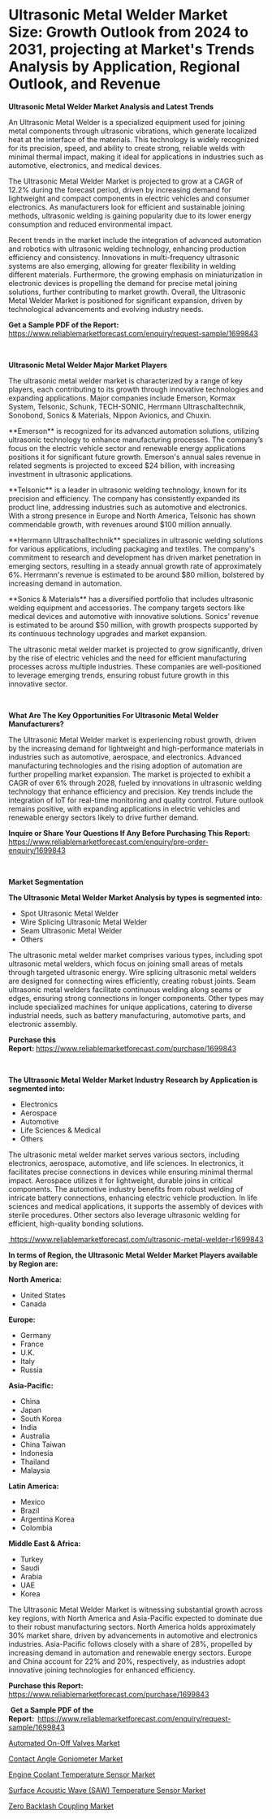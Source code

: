 <p><h1>Ultrasonic Metal Welder Market Size: Growth Outlook from 2024 to 2031, projecting at Market's Trends Analysis by Application, Regional Outlook, and Revenue</h1></p><p><strong>Ultrasonic Metal Welder Market Analysis and Latest Trends</strong></p>
<p><p>An Ultrasonic Metal Welder is a specialized equipment used for joining metal components through ultrasonic vibrations, which generate localized heat at the interface of the materials. This technology is widely recognized for its precision, speed, and ability to create strong, reliable welds with minimal thermal impact, making it ideal for applications in industries such as automotive, electronics, and medical devices.</p><p>The Ultrasonic Metal Welder Market is projected to grow at a CAGR of 12.2% during the forecast period, driven by increasing demand for lightweight and compact components in electric vehicles and consumer electronics. As manufacturers look for efficient and sustainable joining methods, ultrasonic welding is gaining popularity due to its lower energy consumption and reduced environmental impact.</p><p>Recent trends in the market include the integration of advanced automation and robotics with ultrasonic welding technology, enhancing production efficiency and consistency. Innovations in multi-frequency ultrasonic systems are also emerging, allowing for greater flexibility in welding different materials. Furthermore, the growing emphasis on miniaturization in electronic devices is propelling the demand for precise metal joining solutions, further contributing to market growth. Overall, the Ultrasonic Metal Welder Market is positioned for significant expansion, driven by technological advancements and evolving industry needs.</p></p>
<p><strong>Get a Sample PDF of the Report:&nbsp;</strong> <a href="https://www.reliablemarketforecast.com/enquiry/request-sample/1699843?utm_campaign=1125&utm_medium=2&utm_source=Github&utm_content=ia&utm_term=21102024&utm_id=ultrasonic-metal-welder">https://www.reliablemarketforecast.com/enquiry/request-sample/1699843</a></p>
<p>&nbsp;</p>
<p><strong>Ultrasonic Metal Welder Major Market Players</strong></p>
<p><p>The ultrasonic metal welder market is characterized by a range of key players, each contributing to its growth through innovative technologies and expanding applications. Major companies include Emerson, Kormax System, Telsonic, Schunk, TECH-SONIC, Herrmann Ultraschalltechnik, Sonobond, Sonics & Materials, Nippon Avionics, and Chuxin.</p><p>**Emerson** is recognized for its advanced automation solutions, utilizing ultrasonic technology to enhance manufacturing processes. The company’s focus on the electric vehicle sector and renewable energy applications positions it for significant future growth. Emerson's annual sales revenue in related segments is projected to exceed $24 billion, with increasing investment in ultrasonic applications.</p><p>**Telsonic** is a leader in ultrasonic welding technology, known for its precision and efficiency. The company has consistently expanded its product line, addressing industries such as automotive and electronics. With a strong presence in Europe and North America, Telsonic has shown commendable growth, with revenues around $100 million annually.</p><p>**Herrmann Ultraschalltechnik** specializes in ultrasonic welding solutions for various applications, including packaging and textiles. The company's commitment to research and development has driven market penetration in emerging sectors, resulting in a steady annual growth rate of approximately 6%. Herrmann's revenue is estimated to be around $80 million, bolstered by increasing demand in automation.</p><p>**Sonics & Materials** has a diversified portfolio that includes ultrasonic welding equipment and accessories. The company targets sectors like medical devices and automotive with innovative solutions. Sonics’ revenue is estimated to be around $50 million, with growth prospects supported by its continuous technology upgrades and market expansion.</p><p>The ultrasonic metal welder market is projected to grow significantly, driven by the rise of electric vehicles and the need for efficient manufacturing processes across multiple industries. These companies are well-positioned to leverage emerging trends, ensuring robust future growth in this innovative sector.</p></p>
<p>&nbsp;</p>
<p><strong>What Are The Key Opportunities For Ultrasonic Metal Welder Manufacturers?</strong></p>
<p><p>The Ultrasonic Metal Welder market is experiencing robust growth, driven by the increasing demand for lightweight and high-performance materials in industries such as automotive, aerospace, and electronics. Advanced manufacturing technologies and the rising adoption of automation are further propelling market expansion. The market is projected to exhibit a CAGR of over 6% through 2028, fueled by innovations in ultrasonic welding technology that enhance efficiency and precision. Key trends include the integration of IoT for real-time monitoring and quality control. Future outlook remains positive, with expanding applications in electric vehicles and renewable energy sectors likely to drive further demand.</p></p>
<p><strong>Inquire or Share Your Questions If Any Before Purchasing This Report:</strong> <a href="https://www.reliablemarketforecast.com/enquiry/pre-order-enquiry/1699843?utm_campaign=1125&utm_medium=2&utm_source=Github&utm_content=ia&utm_term=21102024&utm_id=ultrasonic-metal-welder">https://www.reliablemarketforecast.com/enquiry/pre-order-enquiry/1699843</a></p>
<p>&nbsp;</p>
<p><strong>Market Segmentation</strong></p>
<p><strong>The Ultrasonic Metal Welder Market Analysis by types is segmented into:</strong></p>
<p><ul><li>Spot Ultrasonic Metal Welder</li><li>Wire Splicing Ultrasonic Metal Welder</li><li>Seam Ultrasonic Metal Welder</li><li>Others</li></ul></p>
<p><p>The ultrasonic metal welder market comprises various types, including spot ultrasonic metal welders, which focus on joining small areas of metals through targeted ultrasonic energy. Wire splicing ultrasonic metal welders are designed for connecting wires efficiently, creating robust joints. Seam ultrasonic metal welders facilitate continuous welding along seams or edges, ensuring strong connections in longer components. Other types may include specialized machines for unique applications, catering to diverse industrial needs, such as battery manufacturing, automotive parts, and electronic assembly.</p></p>
<p><strong>Purchase this Report:&nbsp;</strong><a href="https://www.reliablemarketforecast.com/purchase/1699843?utm_campaign=1125&utm_medium=2&utm_source=Github&utm_content=ia&utm_term=21102024&utm_id=ultrasonic-metal-welder">https://www.reliablemarketforecast.com/purchase/1699843</a></p>
<p>&nbsp;</p>
<p><strong>The Ultrasonic Metal Welder Market Industry Research by Application is segmented into:</strong></p>
<p><ul><li>Electronics</li><li>Aerospace</li><li>Automotive</li><li>Life Sciences & Medical</li><li>Others</li></ul></p>
<p><p>The ultrasonic metal welder market serves various sectors, including electronics, aerospace, automotive, and life sciences. In electronics, it facilitates precise connections in devices while ensuring minimal thermal impact. Aerospace utilizes it for lightweight, durable joins in critical components. The automotive industry benefits from robust welding of intricate battery connections, enhancing electric vehicle production. In life sciences and medical applications, it supports the assembly of devices with sterile procedures. Other sectors also leverage ultrasonic welding for efficient, high-quality bonding solutions.</p></p>
<p><a href="https://www.reliablemarketforecast.com/ultrasonic-metal-welder-r1699843?utm_campaign=1125&utm_medium=2&utm_source=Github&utm_content=ia&utm_term=21102024&utm_id=ultrasonic-metal-welder">&nbsp;https://www.reliablemarketforecast.com/ultrasonic-metal-welder-r1699843</a></p>
<p><strong>In terms of Region, the Ultrasonic Metal Welder Market Players available by Region are:</strong></p>
<p>
    <p> <strong> North America: </strong>
        <ul>
            <li>United States</li>
            <li>Canada</li>
        </ul>
        </p> 
    <p> <strong> Europe: </strong>
        <ul>
            <li>Germany</li>
            <li>France</li>
            <li>U.K.</li>
            <li>Italy</li>
            <li>Russia</li>
        </ul>
        </p> 
    <p> <strong> Asia-Pacific: </strong>
        <ul>
            <li>China</li>
            <li>Japan</li>
            <li>South Korea</li>
            <li>India</li>
            <li>Australia</li>
            <li>China Taiwan</li>
            <li>Indonesia</li>
            <li>Thailand</li>
            <li>Malaysia</li>
        </ul>
        </p> 
    <p> <strong> Latin America: </strong>
        <ul>
            <li>Mexico</li>
            <li>Brazil</li>
            <li>Argentina Korea</li>
            <li>Colombia</li>
        </ul>
        </p> 
    <p> <strong> Middle East & Africa: </strong>
        <ul>
            <li>Turkey</li>
            <li>Saudi</li>
            <li>Arabia</li>
            <li>UAE</li>
            <li>Korea</li>
        </ul>
    </p>
    </p>
<p><p>The Ultrasonic Metal Welder Market is witnessing substantial growth across key regions, with North America and Asia-Pacific expected to dominate due to their robust manufacturing sectors. North America holds approximately 30% market share, driven by advancements in automotive and electronics industries. Asia-Pacific follows closely with a share of 28%, propelled by increasing demand in automation and renewable energy sectors. Europe and China account for 22% and 20%, respectively, as industries adopt innovative joining technologies for enhanced efficiency.</p></p>
<p><strong>Purchase this Report: </strong><a href="https://www.reliablemarketforecast.com/purchase/1699843?utm_campaign=1125&utm_medium=2&utm_source=Github&utm_content=ia&utm_term=21102024&utm_id=ultrasonic-metal-welder">https://www.reliablemarketforecast.com/purchase/1699843</a></p>
<p>&nbsp;<strong>Get a Sample PDF of the Report:&nbsp;&nbsp;</strong><a href="https://www.reliablemarketforecast.com/enquiry/request-sample/1699843?utm_campaign=1125&utm_medium=2&utm_source=Github&utm_content=ia&utm_term=21102024&utm_id=ultrasonic-metal-welder">https://www.reliablemarketforecast.com/enquiry/request-sample/1699843</a></p>
<p><strong></strong></p>
<p><p><a href="https://github.com/iva0ei4r/Market-Research-Report-List-1/blob/main/automated-on-off-valves-market.md?utm_campaign=1125&utm_medium=2&utm_source=Github&utm_content=ia&utm_term=21102024&utm_id=ultrasonic-metal-welder">Automated On-Off Valves Market</a></p><p><a href="https://issuu.com/reportprime-2/docs/contact-angle-goniometer-market-siz_aa3144080164a8?utm_campaign=1125&utm_medium=2&utm_source=Github&utm_content=ia&utm_term=21102024&utm_id=ultrasonic-metal-welder">Contact Angle Goniometer Market</a></p><p><a href="https://www.linkedin.com/pulse/global-engine-coolant-temperature-sensor-market-trends-insights-2gcaf?utm_campaign=1125&utm_medium=2&utm_source=Github&utm_content=ia&utm_term=21102024&utm_id=ultrasonic-metal-welder">Engine Coolant Temperature Sensor Market</a></p><p><a href="https://github.com/vimar16th/Market-Research-Report-List-6/blob/main/surface-acoustic-wave-saw-temperature-sensor-market.md?utm_campaign=1125&utm_medium=2&utm_source=Github&utm_content=ia&utm_term=21102024&utm_id=ultrasonic-metal-welder">Surface Acoustic Wave (SAW) Temperature Sensor Market</a></p><p><a href="https://issuu.com/reportprime-2/docs/zero-backlash-coupling-market-size-_31c196229b2b8f?utm_campaign=1125&utm_medium=2&utm_source=Github&utm_content=ia&utm_term=21102024&utm_id=ultrasonic-metal-welder">Zero Backlash Coupling Market</a></p></p>
